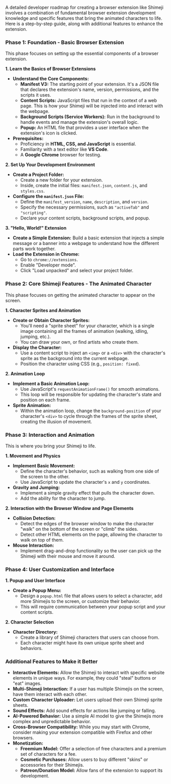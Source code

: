 A detailed developer roadmap for creating a browser extension like Shimeji involves a combination of fundamental browser extension development knowledge and specific features that bring the animated characters to life. Here is a step-by-step guide, along with additional features to enhance the extension.

### Phase 1: Foundation - Basic Browser Extension

This phase focuses on setting up the essential components of a browser extension.

**1. Learn the Basics of Browser Extensions**

- **Understand the Core Components:**
    - **Manifest V3:** The starting point of your extension. It's a JSON file that declares the extension's name, version, permissions, and the scripts it uses.
    - **Content Scripts:** JavaScript files that run in the context of a web page. This is how your Shimeji will be injected into and interact with the webpage.
    - **Background Scripts (Service Workers):** Run in the background to handle events and manage the extension's overall logic.
    - **Popup:** An HTML file that provides a user interface when the extension's icon is clicked.
- **Prerequisites:**
    - Proficiency in **HTML, CSS, and JavaScript** is essential.
    - Familiarity with a text editor like **VS Code**.
    - A **Google Chrome** browser for testing.

**2. Set Up Your Development Environment**

- **Create a Project Folder:**
    - Create a new folder for your extension.
    - Inside, create the initial files: `manifest.json`, `content.js`, and `styles.css`.
- **Configure the `manifest.json` File:**
    - Define the `manifest_version`, `name`, `description`, and `version`.
    - Specify the necessary permissions, such as `"activeTab"` and `"scripting"`.
    - Declare your content scripts, background scripts, and popup.

**3. "Hello, World!" Extension**

- **Create a Simple Extension:** Build a basic extension that injects a simple message or a banner into a webpage to understand how the different parts work together.
- **Load the Extension in Chrome:**
    - Go to `chrome://extensions`.
    - Enable "Developer mode".
    - Click "Load unpacked" and select your project folder.

### Phase 2: Core Shimeji Features - The Animated Character

This phase focuses on getting the animated character to appear on the screen.

**1. Character Sprites and Animation**

- **Create or Obtain Character Sprites:**
    - You'll need a "sprite sheet" for your character, which is a single image containing all the frames of animation (walking, idling, jumping, etc.).
    - You can draw your own, or find artists who create them.
- **Display the Character:**
    - Use a content script to inject an `<img>` or a `<div>` with the character's sprite as the background into the current webpage.
    - Position the character using CSS (e.g., `position: fixed`).

**2. Animation Loop**

- **Implement a Basic Animation Loop:**
    - Use JavaScript's `requestAnimationFrame()` for smooth animations.
    - This loop will be responsible for updating the character's state and position on each frame.
- **Sprite Animation:**
    - Within the animation loop, change the `background-position` of your character's `<div>` to cycle through the frames of the sprite sheet, creating the illusion of movement.

### Phase 3: Interaction and Animation

This is where you bring your Shimeji to life.

**1. Movement and Physics**

- **Implement Basic Movement:**
    - Define the character's behavior, such as walking from one side of the screen to the other.
    - Use JavaScript to update the character's `x` and `y` coordinates.
- **Gravity and Jumping:**
    - Implement a simple gravity effect that pulls the character down.
    - Add the ability for the character to jump.

**2. Interaction with the Browser Window and Page Elements**

- **Collision Detection:**
    - Detect the edges of the browser window to make the character "walk" on the bottom of the screen or "climb" the sides.
    - Detect other HTML elements on the page, allowing the character to walk on top of them.
- **Mouse Interaction:**
    - Implement drag-and-drop functionality so the user can pick up the Shimeji with their mouse and move it around.

### Phase 4: User Customization and Interface

**1. Popup and User Interface**

- **Create a Popup Menu:**
    - Design a `popup.html` file that allows users to select a character, add more Shimejis to the screen, or customize their behavior.
    - This will require communication between your popup script and your content scripts.

**2. Character Selection**

- **Character Directory:**
    - Create a library of Shimeji characters that users can choose from.
    - Each character might have its own unique sprite sheet and behaviors.

### Additional Features to Make it Better

- **Interactive Elements:** Allow the Shimeji to interact with specific website elements in unique ways. For example, they could "steal" buttons or "eat" images.
- **Multi-Shimeji Interaction:** If a user has multiple Shimejis on the screen, have them interact with each other.
- **Custom Character Uploader:** Let users upload their own Shimeji sprite sheets.
- **Sound Effects:** Add sound effects for actions like jumping or falling.
- **AI-Powered Behavior:** Use a simple AI model to give the Shimejis more complex and unpredictable behavior.
- **Cross-Browser Compatibility:** While you may start with Chrome, consider making your extension compatible with Firefox and other browsers.
- **Monetization:**
    - **Freemium Model:** Offer a selection of free characters and a premium set of characters for a fee.
    - **Cosmetic Purchases:** Allow users to buy different "skins" or accessories for their Shimejis.
    - **Patreon/Donation Model:** Allow fans of the extension to support its development.